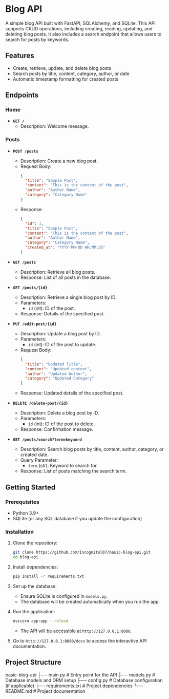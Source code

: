 # Blog API

A simple blog API built with FastAPI, SQLAlchemy, and SQLite. This API supports CRUD operations, including creating, reading, updating, and deleting blog posts. It also includes a search endpoint that allows users to search for posts by keywords.

## Features
- Create, retrieve, update, and delete blog posts
- Search posts by title, content, category, author, or date
- Automatic timestamp formatting for created posts

## Endpoints

### Home
- **`GET /`**
    - Description: Welcome message.

### Posts
- **`POST /posts`**
    - Description: Create a new blog post.
    - Request Body:
      ```json
      {
        "title": "Sample Post",
        "content": "This is the content of the post",
        "author": "Author Name",
        "category": "Category Name"
      }
      ```
    - Response:
      ```json
      {
        "id": 1,
        "title": "Sample Post",
        "content": "This is the content of the post",
        "author": "Author Name",
        "category": "Category Name",
        "created_at": "YYYY-MM-DD HH:MM:SS"
      }
      ```

- **`GET /posts`**
    - Description: Retrieve all blog posts.
    - Response: List of all posts in the database.

- **`GET /posts/{id}`**
    - Description: Retrieve a single blog post by ID.
    - Parameters:
      - `id` (int): ID of the post.
    - Response: Details of the specified post.

- **`PUT /edit-post/{id}`**
    - Description: Update a blog post by ID.
    - Parameters:
      - `id` (int): ID of the post to update.
    - Request Body:
      ```json
      {
        "title": "Updated Title",
        "content": "Updated content",
        "author": "Updated Author",
        "category": "Updated Category"
      }
      ```
    - Response: Updated details of the specified post.

- **`DELETE /delete-post/{id}`**
    - Description: Delete a blog post by ID.
    - Parameters:
      - `id` (int): ID of the post to delete.
    - Response: Confirmation message.

- **`GET /posts/search?term=keyword`**
    - Description: Search blog posts by title, content, author, category, or created date.
    - Query Parameter:
      - `term` (str): Keyword to search for.
    - Response: List of posts matching the search term.

## Getting Started

### Prerequisites
- Python 3.9+
- SQLite (or any SQL database if you update the configuration)

### Installation

1. Clone the repository:
    ```bash
    git clone https://github.com/Incognitol07/basic-blog-api.git
    cd blog-api
    ```

2. Install dependencies:
    ```bash
    pip install -r requirements.txt
    ```

3. Set up the database:
    - Ensure SQLite is configured in `models.py`.
    - The database will be created automatically when you run the app.

4. Run the application:
    ```bash
    uvicorn app:app --reload
    ```
   - The API will be accessible at `http://127.0.0.1:8000`.

5. Go to `http://127.0.0.1:8000/docs` to access the interactive API documentation.

## Project Structure
basic-blog-api 
├── main.py # Entry point for the API 
├── models.py # Database models and ORM setup 
├── config.py # Database configuration (if applicable) 
├── requirements.txt # Project dependencies 
└── README.md # Project documentation
